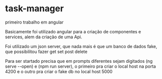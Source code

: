 # task-manager
 primeiro trabalho em angular

Basicamente foi utilizado angular para a criação de componentes e services, alem da criação de uma Api.

Foi utilizado um json server, que nada mais é que um banco de dados fake, que  possibilitou fazer get set post delete

Para ser startado precisa que em prompts diferentes sejam digitados (ng serve --open) e (npm run server), o primeiro pra criar o local host na porta 4200  e o outro pra criar o fake db no local host 5000
